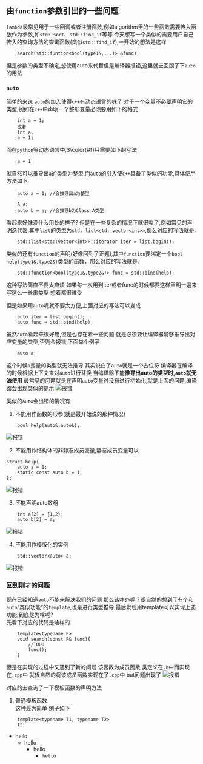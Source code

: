## 由`function`参数引出的一些问题
`lambda`最常见用于一些回调或者注册函数,例如algorithm里的一些函数需要传入函数作为参数,如`std::sort`、`std::find_if`等等
今天想写一个类似的需要用户自己传入的查询方法的查询函数(类似`std::find_if`),一开始的想法是这样
```
    search(std::funtion<bool(type1&,...)> &func);
```
但是参数的类型不确定,想使用auto来代替但是编译器报错,这里就去回顾了下`auto`的用法
### `auto`
简单的来说 `auto`的加入使得`c++`有动态语言的味了 对于一个变量不必要声明它的类型,例如在`c++`中声明一个整形变量必须要用如下的格式
```
    int a = 1;
    或者
    int a;
    a = 1;
```
而在`python`等动态语言中,$\color{#f}只需要如下的写法
```
    a = 1
```
就自然可以推导出`a`的类型为整型,而`auto`的引入使`c++`具备了类似的功能,具体使用方法如下
```
    auto a = 1; //会推导出a为整型

    A a;
    auto b = a; //会推导b为Class A类型
```
看起来好像没什么用处的样子? 但是在一些复杂的情况下就很爽了,例如常见的声明迭代器,其中`list`的类型为`std::list<std::vector<int>>`,那么对应的写法就是:
```
    std::list<std::vector<int>>::iterator iter = list.begin();

```
类似的还有`function`的声明(好像回到了正题),其中`function`要绑定一个`bool help(type1&,type2&)`类型的函数，那么对应的写法就是:
```
    std::function<bool(type1&,type2&)> func = std::bind(help);
```
这种写法简直不要太麻烦 如果每一次用到iter或者func的时候都要这样声明一遍来写这么一长串类型 想着都很难受

但是如果用`auto`呢就不要太方便,上面对应的写法可以变成
```
    auto iter = list.begin();
    auto func = std::bind(help);
```

虽然`auto`看起来很好用,但是也存在着一些问题,就是必须要让编译器能够推导出对应变量的类型,否则会报错,下面举个例子
```
    auto a;
```
这个时候`a`变量的类型就无法推导 其实说白了`auto`就是一个占位符 编译器在编译的时候根据上下文来对`auto`进行替换 当编译器不能**推导出auto的类型时,`auto`就无法使用** 最常见的问题就是在声明`auto`变量时没有进行初始化,就是上面的问题,编译器会出现类似的提示
![报错](./pic1.png)

类似的`auto`会出错的情况有  
1. 不能用作函数的形参(就是最开始说的那种情况)
```
    bool help(auto&,auto&);
```
![报错](./pic2.png)

2. 不能用作结构体的非静态成员变量,静态成员变量可以
```
struct help{
    auto a = 1;
    static const auto b = 1;
};
```
![报错](./pic3.png)

3. 不能声明auto数组
```
    int a[2] = {1,2};
    auto b[2] = a;
```
![报错](./pic4.png)

4. 不能用作模版化的实例
```
    std::vector<auto> a;
```
![报错](./pic5.png)

### 回到刚才的问题
现在已经知道`auto`不能来解决我们的问题 那么该咋办呢？很自然的想到了有个和`auto`“类似功能”的`template`,也是进行类型推导,最后发现用template可以实现上述功能,到底是为啥呢?  
先看下对应的代码是啥样的
```
    template<typename F>
    void search(const F& func){
        //TODO
        func();
    }
```
但是在实现的过程中又遇到了新的问题 该函数为成员函数 类定义在`.h`中而实现在`.cpp`中 就很自然的将该成员函数实现在了`.cpp`中 but问题出现了
![报错](./pic6.png)

对应的去查询了一下模板函数的声明方法
1. 普通模板函数  
这种最为简单 例子如下
```
    template<typename T1, typename T2>
    T2 
```

* hello
  * hello
    * hello
      * `hello` 

